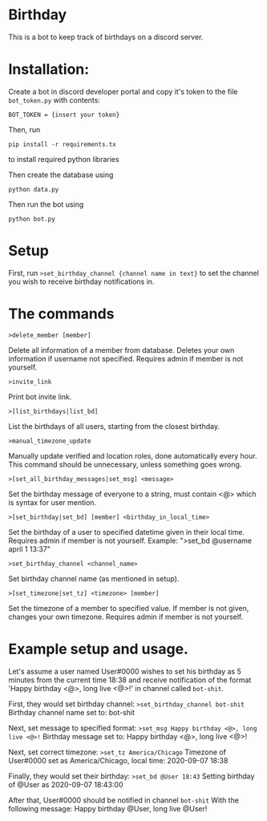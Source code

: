 # Birthday

This is a bot to keep track of birthdays on a discord server.

# Installation:

Create a bot in discord developer portal and copy it's token to the file
`bot_token.py`
with contents:
```
BOT_TOKEN = {insert your token}
```

Then, run

```
pip install -r requirements.tx
```

to install required python libraries


Then create the database using

```
python data.py
```

Then run the bot using

```
python bot.py
```
# Setup

First, run `>set_birthday_channel {channel name in text}` to set the channel you wish to receive birthday notifications in.

# The commands

`>delete_member [member]`

Delete all information of a member from database. Deletes your own information if username not specified. Requires admin if member is not yourself.

`>invite_link `

Print bot invite link.

`>[list_birthdays|list_bd] `

List the birthdays of all users, starting from the closest birthday.

`>manual_timezone_update`

Manually update verified and location roles, done automatically every hour. This command should be unnecessary, unless something goes wrong.

`>[set_all_birthday_messages|set_msg] <message>`

Set the birthday message of everyone to a string, must contain <@> which is syntax for user mention.

`>[set_birthday|set_bd] [member] <birthday_in_local_time>`

Set the birthday of a user to specified datetime given in their local time. Requires admin if member is not yourself. Example: ">set_bd @username april 1 13:37"

`>set_birthday_channel <channel_name>`

Set birthday channel name (as mentioned in setup).

`>[set_timezone|set_tz] <timezone> [member]`

Set the timezone of a member to specified value. If member is not given, changes your own timezone. Requires admin if member is not yourself.

# Example setup and usage.

Let's assume a user named User#0000 wishes to set his birthday as 5 minutes from the current time 18:38 and receive notification of the format 'Happy birthday <@>, long live <@>!' in channel called `bot-shit`.

First, they would set birthday channel:
`>set_birthday_channel bot-shit`
Birthday channel name set to: bot-shit

Next, set message to specified format:
`>set_msg Happy birthday <@>, long live <@>!`
Birthday message set to: Happy birthday <@>, long live <@>!

Next, set correct timezone:
`>set_tz America/Chicago`
Timezone of User#0000 set as America/Chicago, local time: 2020-09-07 18:38

Finally, they would set their birthday:
`>set_bd @User 18:43`
Setting birthday of @User as 2020-09-07 18:43:00

After that, User#0000 should be notified in channel `bot-shit`
With the following message:
Happy birthday @User, long live @User!
